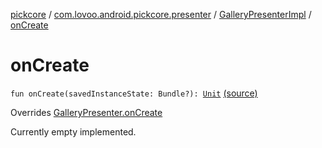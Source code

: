 [pickcore](../../index.md) / [com.lovoo.android.pickcore.presenter](../index.md) / [GalleryPresenterImpl](index.md) / [onCreate](./on-create.md)

# onCreate

`fun onCreate(savedInstanceState: Bundle?): `[`Unit`](https://kotlinlang.org/api/latest/jvm/stdlib/kotlin/-unit/index.html) [(source)](https://github.com/lovoo/android-pickpic/blob/master/pickcore/src/main/kotlin/com/lovoo/android/pickcore/presenter/GalleryPresenterImpl.kt#L44)

Overrides [GalleryPresenter.onCreate](../../com.lovoo.android.pickcore.contract/-gallery-presenter/on-create.md)

Currently empty implemented.

